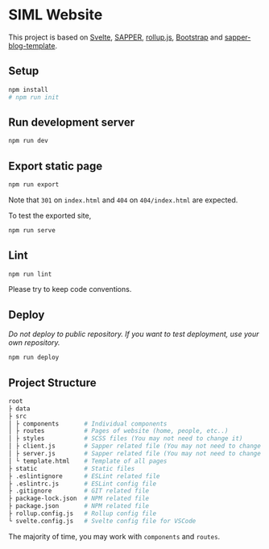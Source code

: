 # SIML Website

This project is based on [Svelte](https://svelte.dev), [SAPPER](https://sapper.svelte.dev), [rollup.js](https://rollupjs.org/guide/en/), [Bootstrap](https://getbootstrap.com) and [sapper-blog-template](https://github.com/Charca/sapper-blog-template).

## Setup

```bash
npm install
# npm run init
```

## Run development server

```bash
npm run dev
```

## Export static page

```bash
npm run export
```

Note that `301` on `index.html` and `404` on `404/index.html` are expected.

To test the exported site,

```bash
npm run serve
```

## Lint

```bash
npm run lint
```

Please try to keep code conventions.

## Deploy

*Do not deploy to public repository. If you want to test deployment, use your own repository.*

```bash
npm run deploy
```

## Project Structure

```bash
root
├ data
├ src
│ ├ components       # Individual components
│ ├ routes           # Pages of website (home, people, etc..)
│ ├ styles           # SCSS files (You may not need to change it)
│ ├ client.js        # Sapper related file (You may not need to change it)
│ ├ server.js        # Sapper related file (You may not need to change it)
│ └ template.html    # Template of all pages
├ static             # Static files
├ .eslintignore      # ESLint related file
├ .eslintrc.js       # ESLint config file
├ .gitignore         # GIT related file
├ package-lock.json  # NPM related file
├ package.json       # NPM related file
├ rollup.config.js   # Rollup config file
└ svelte.config.js   # Svelte config file for VSCode
```

The majority of time, you may work with `components` and `routes`.
